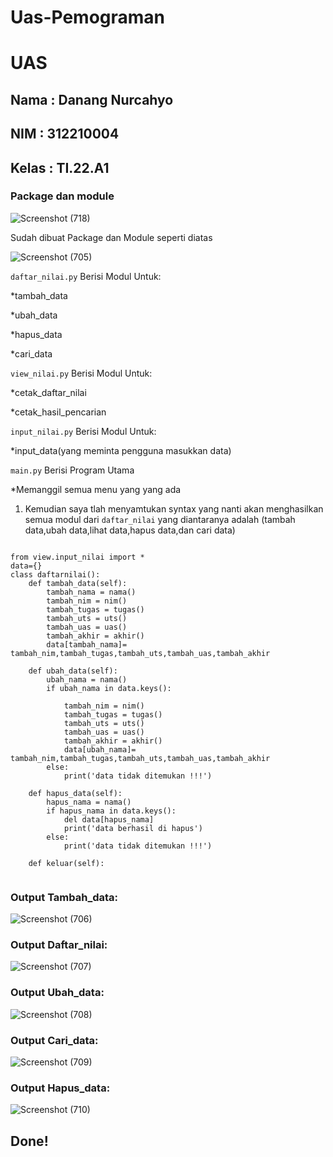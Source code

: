 # Uas-Pemograman
# UAS
## Nama  : Danang Nurcahyo
## NIM   : 312210004
## Kelas : TI.22.A1
### Package dan module

![Screenshot (718)](https://user-images.githubusercontent.com/115686359/210766307-7c0963ba-ea6b-4a3c-8e6c-36b0a571366c.png)

Sudah dibuat Package dan Module seperti diatas

![Screenshot (705)](https://user-images.githubusercontent.com/115686359/210766516-ec0a6c72-4384-4cc1-ac3a-e1c6393f7aa9.png)

```daftar_nilai.py``` Berisi Modul Untuk:

*tambah_data

*ubah_data

*hapus_data

*cari_data

```view_nilai.py``` Berisi Modul Untuk:

*cetak_daftar_nilai

*cetak_hasil_pencarian

```input_nilai.py``` Berisi Modul Untuk:

*input_data(yang meminta pengguna masukkan data)

```main.py``` Berisi Program Utama

*Memanggil semua menu yang yang ada

1. Kemudian saya tlah menyamtukan syntax yang nanti akan menghasilkan semua modul dari ```daftar_nilai``` yang diantaranya adalah (tambah data,ubah data,lihat data,hapus data,dan cari data)

```

from view.input_nilai import *
data={}
class daftarnilai():
    def tambah_data(self):
        tambah_nama = nama()
        tambah_nim = nim()
        tambah_tugas = tugas()
        tambah_uts = uts()
        tambah_uas = uas()
        tambah_akhir = akhir()
        data[tambah_nama]= tambah_nim,tambah_tugas,tambah_uts,tambah_uas,tambah_akhir

    def ubah_data(self):
        ubah_nama = nama()
        if ubah_nama in data.keys():
           
            tambah_nim = nim()
            tambah_tugas = tugas()
            tambah_uts = uts()
            tambah_uas = uas()
            tambah_akhir = akhir()
            data[ubah_nama]= tambah_nim,tambah_tugas,tambah_uts,tambah_uas,tambah_akhir
        else:
            print('data tidak ditemukan !!!')

    def hapus_data(self):
        hapus_nama = nama()
        if hapus_nama in data.keys():
            del data[hapus_nama]
            print('data berhasil di hapus')
        else:
            print('data tidak ditemukan !!!')

    def keluar(self):
    
```     

### Output Tambah_data:

![Screenshot (706)](https://user-images.githubusercontent.com/115686359/210776507-a2474e79-a293-4c78-a662-166614c8d320.png)

### Output Daftar_nilai:

![Screenshot (707)](https://user-images.githubusercontent.com/115686359/210777076-24c583e9-5e0a-46b9-98f7-b88555ae1aaa.png)

### Output Ubah_data:

![Screenshot (708)](https://user-images.githubusercontent.com/115686359/210777388-5d29d18b-c37f-41f8-ac47-0636d7a374fa.png)

### Output Cari_data:

![Screenshot (709)](https://user-images.githubusercontent.com/115686359/210777567-e21e00f0-4457-4d7d-ab64-2922054bb941.png)

### Output Hapus_data:

![Screenshot (710)](https://user-images.githubusercontent.com/115686359/210777699-a356b089-4086-4ac3-82db-74a8024e8465.png)

## Done!
